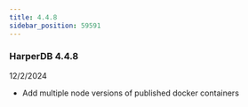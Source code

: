 ```yaml
---
title: 4.4.8
sidebar_position: 59591
---
```


### HarperDB 4.4.8
12/2/2024

* Add multiple node versions of published docker containers